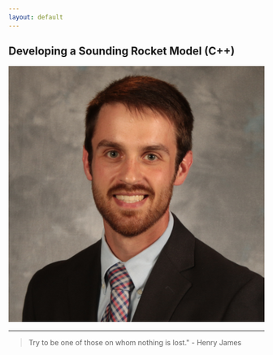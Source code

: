 ```yaml
---
layout: default
---
```


## Developing a Sounding Rocket Model (C++)

<img class="profile-picture" src="headshot.jpg">

---



> Try to be one of those on whom nothing is lost." - Henry James